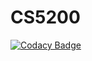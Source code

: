 # CS5200
[![Codacy Badge](https://api.codacy.com/project/badge/Grade/75d7484c067c4ca8b622e49d5219e20c)](https://www.codacy.com/app/ranjani23/CS5200?utm_source=github.com&utm_medium=referral&utm_content=ranjani23/CS5200&utm_campaign=badger)